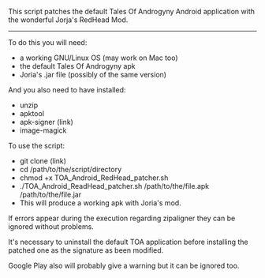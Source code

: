 This script patches the default Tales Of Androgyny Android application with the wonderful Jorja's RedHead Mod.
___
To do this you will need:
* a working GNU/Linux OS (may work on Mac too)
* the default Tales Of Androgyny apk
* Joria's .jar file (possibly of the same version)

And you also need to have installed:

* unzip
* apktool
* apk-signer (link)
* image-magick

To use the script:
* git clone (link)
* cd /path/to/the/script/directory
* chmod +x TOA_Android_RedHead_patcher.sh
* ./TOA_Android_ReadHead_patcher.sh /path/to/the/file.apk /path/to/the/file.jar
* This will produce a working apk with Joria's mod.

If errors appear during the execution regarding zipaligner they can be ignored without problems.

It's necessary to uninstall the default TOA application before installing the patched one as the signature as been modified.

Google Play also will probably give a warning but it can be ignored too.




